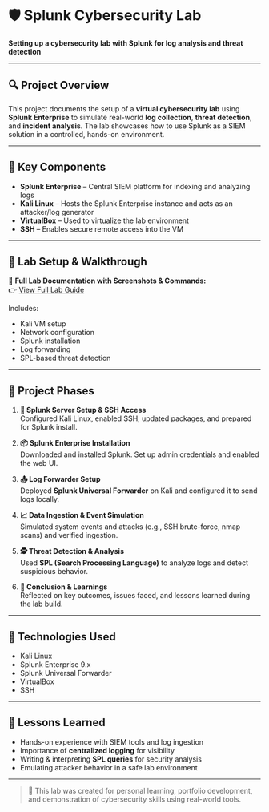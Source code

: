 # 🛡️ Splunk Cybersecurity Lab  
**Setting up a cybersecurity lab with Splunk for log analysis and threat detection**

---

## 🔍 Project Overview

This project documents the setup of a **virtual cybersecurity lab** using **Splunk Enterprise** to simulate real-world **log collection**, **threat detection**, and **incident analysis**. The lab showcases how to use Splunk as a SIEM solution in a controlled, hands-on environment.

---

## 🧩 Key Components

- **Splunk Enterprise** – Central SIEM platform for indexing and analyzing logs  
- **Kali Linux** – Hosts the Splunk Enterprise instance and acts as an attacker/log generator  
- **VirtualBox** – Used to virtualize the lab environment  
- **SSH** – Enables secure remote access into the VM

---

## 🧱 Lab Setup & Walkthrough

📘 **Full Lab Documentation with Screenshots & Commands:**  
👉 [View Full Lab Guide](./Splunk-Cybersecurity-Lab.md)

Includes:
- Kali VM setup
- Network configuration
- Splunk installation
- Log forwarding
- SPL-based threat detection

---

## 🧪 Project Phases

1. **🔧 Splunk Server Setup & SSH Access**  
   Configured Kali Linux, enabled SSH, updated packages, and prepared for Splunk install.

2. **📦 Splunk Enterprise Installation**  
   Downloaded and installed Splunk. Set up admin credentials and enabled the web UI.

3. **📤 Log Forwarder Setup**  
   Deployed **Splunk Universal Forwarder** on Kali and configured it to send logs locally.

4. **📈 Data Ingestion & Event Simulation**  
   Simulated system events and attacks (e.g., SSH brute-force, nmap scans) and verified ingestion.

5. **🕵️ Threat Detection & Analysis**  
   Used **SPL (Search Processing Language)** to analyze logs and detect suspicious behavior.

6. **📝 Conclusion & Learnings**  
   Reflected on key outcomes, issues faced, and lessons learned during the lab build.

---

## 📌 Technologies Used

- Kali Linux  
- Splunk Enterprise 9.x  
- Splunk Universal Forwarder  
- VirtualBox  
- SSH

---

## 🧠 Lessons Learned

- Hands-on experience with SIEM tools and log ingestion  
- Importance of **centralized logging** for visibility  
- Writing & interpreting **SPL queries** for security analysis  
- Emulating attacker behavior in a safe lab environment

---

> 🚀 This lab was created for personal learning, portfolio development, and demonstration of cybersecurity skills using real-world tools.
